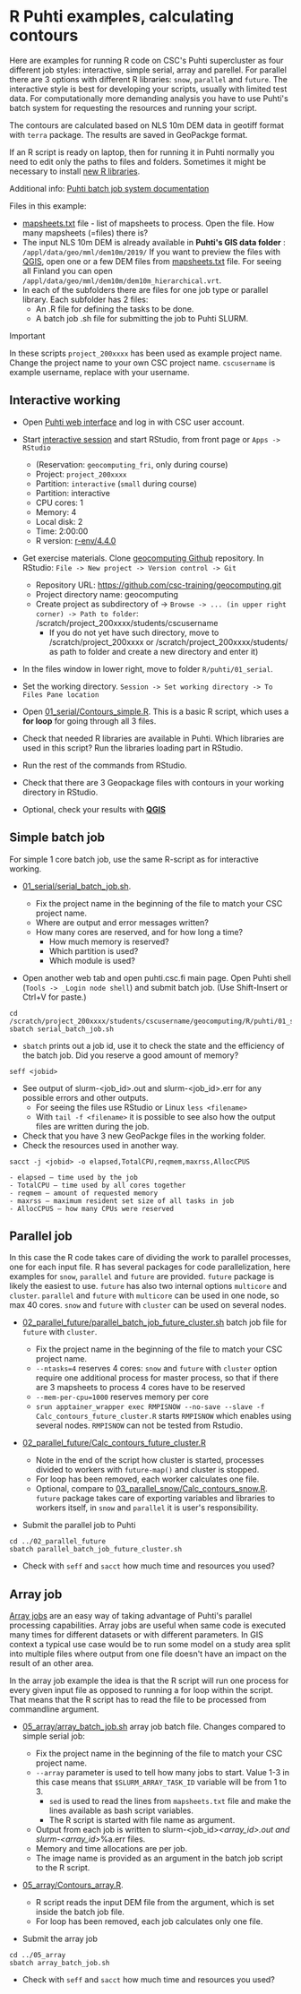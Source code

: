 # R Puhti examples, calculating contours
Here are examples for running R code on CSC's Puhti supercluster as four different job styles: interactive, simple serial, array and parellel. For parallel there are 3 options with different R libraries: `snow`, `parallel` and `future`. The interactive style is best for developing your scripts, usually with limited test data. For computationally more demanding analysis you have to use Puhti's batch system for requesting the resources and running your script. 

The contours are calculated based on NLS 10m DEM data in geotiff format with `terra` package. The results are saved in GeoPackge format. 

If an R script is ready on laptop, then for running it in Puhti normally you need to edit only the paths to files and folders. Sometimes it might be necessary to install [new R libraries](https://docs.csc.fi/apps/r-env/#r-package-installations).

Additional info: [Puhti batch job system documentation](https://docs.csc.fi/computing/running/creating-job-scripts/)

Files in this example:
* [mapsheets.txt](mapsheets.txt) file - list of mapsheets to process. Open the file. How many mapsheets (=files) there is?
* The input NLS 10m DEM is already available in **Puhti&#39;s GIS data folder** : `/appl/data/geo/mml/dem10m/2019/` If you want to preview the files with [QGIS](https://docs.csc.fi/apps/qgis/), open one or a few DEM files from [mapsheets.txt](mapsheets.txt) file. For seeing all Finland you can open `/appl/data/geo/mml/dem10m/dem10m_hierarchical.vrt`.
* In each of the subfolders there are files for one job type or parallel library. Each subfolder has 2 files:
    * An .R file for defining the tasks to be done.
    * A batch job .sh file for submitting the job to Puhti SLURM.
 
> [!IMPORTANT]  
> In these scripts `project_200xxxx` has been used as example project name. Change the project name to your own CSC project name.
> `cscusername` is example username, replace with your username.

## Interactive working 

* Open [Puhti web interface](https://puhti.csc.fi) and log in with CSC user account.
* Start [interactive session](https://docs.csc.fi/computing/running/interactive-usage/) and start RStudio, from front page or `Apps -> RStudio`
  * (Reservation: `geocomputing_fri`, only during course)
  * Project: `project_200xxxx`
  * Partition: `interactive` (`small` during course)
  * Partition: interactive
  * CPU cores: 1
  * Memory: 4
  * Local disk: 2
  * Time: 2:00:00
  * R version: [r-env/4.4.0](https://docs.csc.fi/apps/r-env-for-gis/)

* Get exercise materials. Clone [geocomputing Github](https://github.com/csc-training/geocomputing) repository. In RStudio: `File -> New project -> Version control -> Git`
  * Repository URL: https://github.com/csc-training/geocomputing.git
  * Project directory name: geocomputing
  * Create project as subdirectory of -> `Browse -> ... (in upper right corner) -> Path to folder`: /scratch/project_200xxxx/students/cscusername
  	* If you do not yet have such directory, move to /scratch/project_200xxxx or /scratch/project_200xxxx/students/ as path to folder and create a new directory and enter it)
* In the files window in lower right, move to folder `R/puhti/01_serial`.
* Set the working directory. `Session -> Set working directory -> To Files Pane location`

* Open [01_serial/Contours_simple.R](01_serial/Contours_simple.R). This is a basic R script, which uses a **for loop** for going through all 3 files. 
* Check that needed R libraries are available in Puhti. Which libraries are used in this script? Run the libraries loading part in RStudio. 
* Run the rest of the commands from RStudio. 
* Check that there are 3 Geopackage files with contours in your working directory in RStudio.
* Optional, check your results with **[QGIS](https://docs.csc.fi/apps/qgis/)**

## Simple batch job
For simple 1 core batch job, use the same R-script as for interactive working.

* [01_serial/serial_batch_job.sh](01_serial/serial_batch_job.sh).
	* Fix the project name in the beginning of the file to match your CSC project name.
  	* Where are output and error messages written?
 	* How many cores are reserved, and for how long a time?
    	* How much memory is reserved?
     	* Which partition is used?
      	* Which module is used?

* Open another web tab and open puhti.csc.fi main page. Open Puhti shell (`Tools -> _Login node shell`) and submit batch job. (Use Shift-Insert or Ctrl+V for paste.)
```
cd /scratch/project_200xxxx/students/cscusername/geocomputing/R/puhti/01_serial
sbatch serial_batch_job.sh
``` 
* `sbatch` prints out a job id, use it to check the state and the efficiency of the batch job. Did you reserve a good amount of memory?
```
seff <jobid>
```
* See output of slurm-<job_id>.out and slurm-<job_id>.err for any possible errors and other outputs.
	* For seeing the files use RStudio or Linux `less <filename>`
 	* With `tail -f <filename>` it is possible to see also how the output files are written during the job.
* Check that you have 3 new GeoPackge files in the working folder.
* Check the resources used in another way. 
```
sacct -j <jobid> -o elapsed,TotalCPU,reqmem,maxrss,AllocCPUS
```

	- elapsed – time used by the job
	- TotalCPU – time used by all cores together
	- reqmem – amount of requested memory
	- maxrss – maximum resident set size of all tasks in job
	- AllocCPUS – how many CPUs were reserved

## Parallel job 
In this case the R code takes care of dividing the work to parallel processes, one for each input file. R has several packages for code parallelization, here examples for `snow`, `parallel` and `future` are provided. `future` package is likely the easiest to use. `future` has also two internal options `multicore` and `cluster`. `parallel` and `future` with `multicore` can be used in one node, so max 40 cores. `snow` and `future` with `cluster` can be used on several nodes. 

* [02_parallel_future/parallel_batch_job_future_cluster.sh](02_parallel_future/parallel_batch_job_future_cluster.sh) batch job file for `future` with `cluster`.
	* Fix the project name in the beginning of the file to match your CSC project name.
  	* `--ntasks=4` reserves 4 cores: `snow` and `future` with `cluster` option require one additional process for master process, so that if there are 3 mapsheets to process 4 cores have to be reserved
	* `--mem-per-cpu=1000` reserves memory per core
	* `srun apptainer_wrapper exec RMPISNOW --no-save --slave -f Calc_contours_future_cluster.R` starts `RMPISNOW` which enables using several nodes. `RMPISNOW` can not be tested from Rstudio.
*  [02_parallel_future/Calc_contours_future_cluster.R](02_parallel_future/Calc_contours_future_cluster.R)
	* Note in the end of the script how cluster is started, processes divided to workers with `future-map()` and cluster is stopped.
	* For loop has been removed, each worker calculates one file.
	* Optional, compare to [03_parallel_snow/Calc_contours_snow.R](03_parallel_snow/Calc_contours_snow.R). `future` package takes care of exporting variables and libraries to workers itself, in `snow` and `parallel` it is user's responsibility.

* Submit the parallel job to Puhti
```
cd ../02_parallel_future
sbatch parallel_batch_job_future_cluster.sh
```
* Check with `seff` and `sacct` how much time and resources you used?

## Array job
[Array jobs](https://docs.csc.fi/computing/running/array-jobs/) are an easy way of taking advantage of Puhti's parallel processing capabilities. Array jobs are useful when same code is executed many times for different datasets or with different parameters. In GIS context a typical use case would be to run some model on a study area split into multiple files where output from one file doesn't have an impact on the result of an other area. 

In the array job example the idea is that the R script will run one process for every given input file as opposed to running a for loop within the script. That means that the R script has to read the file to be processed from commandline argument. 

* [05_array/array_batch_job.sh](05_array/array_batch_job.sh) array job batch file. Changes compared to simple serial job:
    * Fix the project name in the beginning of the file to match your CSC project name.
    * `--array` parameter is used to tell how many jobs to start. Value 1-3 in this case means that `$SLURM_ARRAY_TASK_ID` variable will be from 1 to 3.
    	* `sed` is used to read the lines from `mapsheets.txt` file and make the lines available as bash script variables.
     	* The R script is started with file name as argument.
	* Output from each job is written to slurm-<job_id>_<array_id>.out and slurm-<array_id>_%a.err files. 
	* Memory and time allocations are per job.
	* The image name is provided as an argument in the batch job script to the R script. 
	
* [05_array/Contours_array.R](05_array/Contours_array.R). 
    * R script reads the input DEM file from the argument, which is set inside the batch job file. 
	* For loop has been removed, each job calculates only one file.
	
* Submit the array job
```
cd ../05_array
sbatch array_batch_job.sh
```
* Check with `seff` and `sacct` how much time and resources you used?
